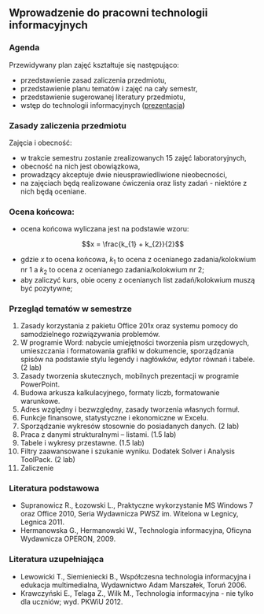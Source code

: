 ## Wprowadzenie do pracowni technologii informacyjnych

### Agenda
Przewidywany plan zajęć kształtuje się następująco:
* przedstawienie zasad zaliczenia przedmiotu,
* przedstawienie planu tematów i zajęć na cały semestr,
* przedstawienie sugerowanej literatury przedmiotu,
* wstęp do technologii informacyjnych ([prezentacja](https://docs.google.com/presentation/d/18EwWYcKInF4TyIPUYgmaH8pHC1T8D9-FupsIkbiBT6g/edit?usp=sharing))

### Zasady zaliczenia przedmiotu
Zajęcia i obecność:
* w trakcie semestru zostanie zrealizowanych 15 zajęć laboratoryjnych,
* obecność na nich jest obowiązkowa,
* prowadzący akceptuje dwie nieusprawiedliwione nieobecności,
* na zajęciach będą realizowane ćwiczenia oraz listy zadań - niektóre z nich będą oceniane.

### Ocena końcowa:
* ocena końcowa wyliczana jest na podstawie wzoru:

```math
x = \frac{k_{1} + k_{2}}{2}
```
* gdzie $x$ to ocena końcowa, $k_1$ to ocena z ocenianego zadania/kolokwium nr 1 a $k_2$ to ocena z ocenianego zadania/kolokwium nr 2;
* aby zaliczyć kurs, obie oceny z ocenianych list zadań/kolokwium muszą być pozytywne;

### Przegląd tematów w semestrze
1. Zasady korzystania z pakietu Office 201x oraz systemu pomocy do samodzielnego
   rozwiązywania problemów.
1. W programie Word: nabycie umiejętności tworzenia pism urzędowych, umieszczania
   i formatowania grafiki w dokumencie, sporządzania spisów na podstawie stylu legendy
   i nagłówków, edytor równań i tabele. (2 lab)
1. Zasady tworzenia skutecznych, mobilnych prezentacji w programie PowerPoint.
1. Budowa arkusza kalkulacyjnego, formaty liczb, formatowanie warunkowe.
1. Adres względny i bezwzględny, zasady tworzenia własnych formuł.
1. Funkcje finansowe, statystyczne i ekonomiczne w Excelu.
1. Sporządzanie wykresów stosownie do posiadanych danych. (2 lab)
1. Praca z danymi strukturalnymi – listami. (1.5 lab)
1. Tabele i wykresy przestawne. (1.5 lab)
1. Filtry zaawansowane i szukanie wyniku. Dodatek Solver i Analysis ToolPack. (2 lab)
1. Zaliczenie

### Literatura podstawowa
* Supranowicz R., Łozowski L., Praktyczne wykorzystanie MS Windows 7 oraz Office 2010, Seria Wydawnicza PWSZ
  im. Witelona w Legnicy, Legnica 2011.
* Hermanowska G., Hermanowski W., Technologia informacyjna, Oficyna Wydawnicza OPERON, 2009.

### Literatura uzupełniająca
* Lewowicki T., Siemieniecki B., Współczesna technologia informacyjna i edukacja multimedialna, Wydawnictwo Adam
  Marszałek, Toruń 2006.
* Krawczyński E., Telaga Z., Wilk M., Technologia informacyjna - nie tylko dla uczniów; wyd. PKWiU 2012.
